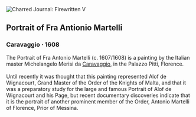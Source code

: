 <div class="artwork-of-the-day">
  <div class="container">
    <div class="img-wrapper">
      <img
        src="https://uploads5.wikiart.org/images/caravaggio/portrait-of-fra-antionio-martelli-1608(1).jpg!Large.jpg"
        alt="Charred Journal: Firewritten V" />
    </div>
    <div class="artwork-detail">
      <div class="artwork-origin"> 
        <h2 class="artwork-name">Portrait of Fra Antionio Martelli</h2>
        <h3 class="artist">
          Caravaggio
                    ·  1608
        </h3>
      </div>
      <p class="description">
        <span class="artwork-description-text ng-binding" ng-bind-html="viewModel.ArtworkOfTheDay.Description | unsafe">The Portrait of Fra Antonio Martelli (c. 1607/1608) is a painting by the Italian master Michelangelo Merisi da <a target="_blank" href="/en/caravaggio">Caravaggio</a>, in the Palazzo Pitti, Florence.
<br>
<br>Until recently it was thought that this painting represented Alof de Wignacourt, Grand Master of the Order of the Knights of Malta, and that it was a preparatory study for the large and famous Portrait of Alof de Wignacourt and his Page, but recent documentary discoveries indicate that it is the portrait of another prominent member of the Order, Antonio Martelli of Florence, Prior of Messina.</span>
                        <div class="text-shadow-container" ng-show="showShadow" style=""></div>
      </p>
    </div>
  </div>

</div>
